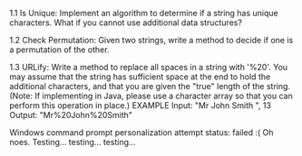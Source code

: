 
1.1 Is Unique: Implement an algorithm to determine if a string has unique characters. What if you cannot use additional data structures?

1.2 Check Permutation: Given two strings, write a method to decide if one is a permutation of the other.

1.3 URLify: Write a method to replace all spaces in a string with '%20'. You may assume that the string has sufficient space at the end to hold the additional characters, and that you are given the "true" length of the string. (Note: If implementing in Java, please use a character array so that you can perform this operation in place.)
EXAMPLE
Input: "Mr John Smith     ", 13
Output: "Mr%20John%20Smith"

Windows command prompt personalization attempt status: failed :( Oh noes. Testing... testing... testing...